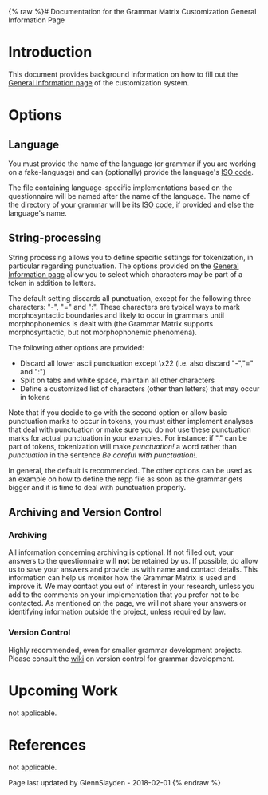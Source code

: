 {% raw %}# Documentation for the Grammar Matrix Customization General Information Page

# Introduction

This document provides background information on how to fill out the
[General Information
page](http://matrix.ling.washington.edu/customize/matrix.cgi?subpage=general)
of the customization system.

# Options

## Language

You must provide the name of the language (or grammar if you are working
on a fake-language) and can (optionally) provide the language's [ISO
code](http://www.sil.org/iso639-3/codes.asp).

The file containing language-specific implementations based on the
questionnaire will be named after the name of the language. The name of
the directory of your grammar will be its [ISO
code](http://www.sil.org/iso639-3/codes.asp), if provided and else the
language's name.

## String-processing

String processing allows you to define specific settings for
tokenization, in particular regarding punctuation. The options provided
on the [General Information
page](http://www.delph-in.net/matrix/customize/matrix.cgi?subpage=general)
allow you to select which characters may be part of a token in addition
to letters.

The default setting discards all punctuation, except for the following
three characters: "-", "=" and ":". These characters are typical ways to
mark morphosyntactic boundaries and likely to occur in grammars until
morphophonemics is dealt with (the Grammar Matrix supports
morphosyntactic, but not morphophonemic phenomena).

The following other options are provided:

- Discard all lower ascii punctuation except \\x22 (i.e. also discard
"-","=" and ":")
- Split on tabs and white space, maintain all other characters
- Define a customized list of characters (other than letters) that may
occur in tokens

Note that if you decide to go with the second option or allow basic
punctuation marks to occur in tokens, you must either implement analyses
that deal with punctuation or make sure you do not use these punctuation
marks for actual punctuation in your examples. For instance: if "." can
be part of tokens, tokenization will make *punctuation!* a word rather
than *punctuation* in the sentence *Be careful with punctuation!*.

In general, the default is recommended. The other options can be used as
an example on how to define the repp file as soon as the grammar gets
bigger and it is time to deal with punctuation properly.

## Archiving and Version Control

### Archiving

All information concerning archiving is optional. If not filled out,
your answers to the questionnaire will **not** be retained by us. If
possible, do allow us to save your answers and provide us with name and
contact details. This information can help us monitor how the Grammar
Matrix is used and improve it. We may contact you out of interest in
your research, unless you add to the comments on your implementation
that you prefer not to be contacted. As mentioned on the page, we will
not share your answers or identifying information outside the project,
unless required by law.

### Version Control

Highly recommended, even for smaller grammar development projects.
Please consult the [wiki](https://blog.inductorsoftware.com/docsproto/tools/VersionControlForGrammarDevelopment) on
version control for grammar development.

# Upcoming Work

not applicable.

# References

not applicable.

Page last updated by GlennSlayden - 2018-02-01
{% endraw %}